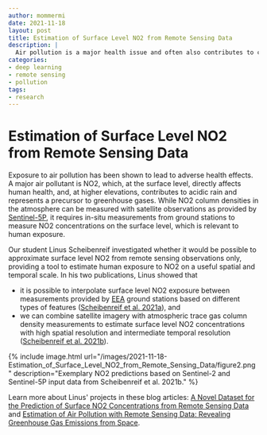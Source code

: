 ```yaml
---
author: mommermi
date: 2021-11-18
layout: post
title: Estimation of Surface Level NO2 from Remote Sensing Data
description: |
  Air pollution is a major health issue and often also contributes to climate change. Measuring air pollution is costly and therefore only available in some countries. We investigated whether freely available remote sensing data can be utilized to estimate air pollution on the surface level. 
categories:
- deep learning
- remote sensing
- pollution
tags:
- research
---
```


# Estimation of Surface Level NO2 from Remote Sensing Data

Exposure to air pollution has been shown to lead to adverse health effects. A major air pollutant is NO2, which, at the surface level, directly affects human health, and, at higher elevations, contributes to acidic rain and represents a precursor to greenhouse gases. While NO2 column densities in the atmosphere can be measured with satellite observations as provided by [Sentinel-5P](https://sentinel.esa.int/web/sentinel/missions/sentinel-5p), it requires in-situ measurements from ground stations to measure NO2 concentrations on the surface level, which is relevant to human exposure.

Our student Linus Scheibenreif investigated whether it would be possible to approximate surface level NO2 from remote sensing observations only, providing a tool to estimate human exposure to NO2 on a useful spatial and temporal scale. In his two publications, Linus showed that

* it is possible to interpolate surface level NO2 exposure between measurements provided by [EEA](https://www.eea.europa.eu/) ground stations based on different types of features ([Scheibenreif et al. 2021a](https://ieeexplore.ieee.org/iel7/9553015/9553016/09554037.pdf)), and
* we can combine satellite imagery with atmospheric trace gas column density measurements to estimate surface level NO2 concentrations with high spatial resolution and intermediate temporal resolution ([Scheibenreif et al. 2021b](https://www.climatechange.ai/papers/icml2021/23)).


{% include image.html
url="/images/2021-11-18-Estimation_of_Surface_Level_NO2_from_Remote_Sensing_Data/figure2.png"
description="Exemplary NO2 predictions based on Sentinel-2 and Sentinel-5P input data from Scheibenreif et al. 2021b." %}

Learn more about Linus' projects in these blog articles: [A Novel Dataset for the Prediction of Surface NO2 Concentrations from Remote Sensing Data](https://hsg-aiml.github.io/2021/04/07/A_Novel_Dataset_for_the_Estimation_of_Surface_NO2_Concentrations_from_Remote_Sensing_Data.html) and [Estimation of Air Pollution with Remote Sensing Data: Revealing Greenhouse Gas Emissions from Space](https://hsg-aiml.github.io/2021/07/23/Estimation_of_Air_Pollution_with_Remote_Sensing_Data.html). 